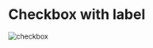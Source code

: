 # Checkbox with label


![checkbox](https://uploads.github.ibm.com/github-enterprise-assets/0000/0081/0000/7905/c000ee14-c445-11e5-9639-6fcd706c7ccd.gif)
